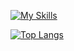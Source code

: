 [![My Skills](https://skillicons.dev/icons?i=java,nodejs,bash,cs,cpp,css,html,discord,dotnet,electron,express,firebase,git,github,kali,linux,mongodb,mysql,nodejs,npm,photoshop,php,postman,py,qt,react,tailwind&theme=light)](https://skillicons.dev)

[![Top Langs](https://github-readme-stats.vercel.app/api/top-langs/?username=h1ack&layout=donut)](https://github.com/anuraghazra/github-readme-stats)
